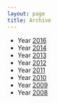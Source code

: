 ```yaml
---
layout: page
title: Archive
---
```


- Year [2016](/archive/2016/)
- Year [2014](/archive/2014/)
- Year [2013](/archive/2013/)
- Year [2012](/archive/2012/)
- Year [2011](/archive/2011/)
- Year [2010](/archive/2010/)
- Year [2009](/archive/2009/)
- Year [2008](/archive/2008/)

